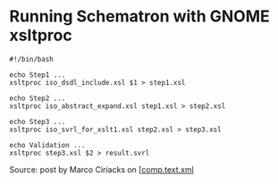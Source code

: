 # Running Schematron with GNOME xsltproc #

```
#!/bin/bash

echo Step1 ...
xsltproc iso_dsdl_include.xsl $1 > step1.xsl

echo Step2 ...
xsltproc iso_abstract_expand.xsl step1.xsl > step2.xsl

echo Step3 ...
xsltproc iso_svrl_for_xslt1.xsl step2.xsl > step3.xsl

echo Validation ...
xsltproc step3.xsl $2 > result.svrl 
```

Source: post by Marco Ciriacks on [[comp.text.xml](http://groups.google.com/group/comp.text.xml/browse_thread/thread/c71e04dffd97c3e7/eb86f0b5a1c0551?pli=1)